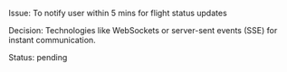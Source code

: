 Issue: To notify user within 5 mins for flight status updates

Decision: Technologies like WebSockets or server-sent events (SSE) for instant communication.

Status: pending
